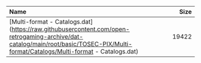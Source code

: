 |Name|Size|
|:---|---:|
|[Multi-format - Catalogs.dat](https://raw.githubusercontent.com/open-retrogaming-archive/dat-catalog/main/root/basic/TOSEC-PIX/Multi-format/Catalogs/Multi-format - Catalogs.dat)|19422|
